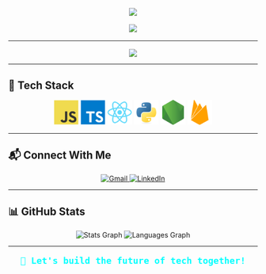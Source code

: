 <p align="center" style="margin-top: 400;">
  <img src="https://readme-typing-svg.demolab.com?font=Major+Mono+Display&size=40&duration=10&pause=1000000&color=FF6600&center=true&vCenter=true&width=600&lines=Arth+Vasavada" />
</p>


<p align="center">
  <a href="https://github.com/arthVasavada">
    <img src="https://readme-typing-svg.demolab.com?font=Major+Mono+Display&pause=1000&color=00FFFF&center=true&vCenter=true&width=600&lines=AI+Developer+%7C+Tech+Enthusiast;Building+Next-gen+Apps;Innovating+with+Machine+Learning;Pushing+the+limits+of+code;Exploring+Creative+Tech+Solutions" />
  </a>
</p>

---

<p align="center">
  <img align="center" height="200" src="https://media4.giphy.com/media/v1.Y2lkPTc5MGI3NjExMmo2dmd4azVyZ2ltZDZkaDh5dzlsOGlpem1rajV3MzliczdubmNlNCZlcD12MV9pbnRlcm5hbF9naWZfYnlfaWQmY3Q9Zw/3oEduLPzcE6qsCj8S4/giphy.gif" />
</p>

---

## 🚀 Tech Stack

<p align="center">
  <img src="https://github.com/devicons/devicon/blob/v2.16.0/icons/javascript/javascript-original.svg" height="50" alt="JavaScript" />
  <img src="https://github.com/devicons/devicon/blob/v2.16.0/icons/typescript/typescript-original.svg" height="50" alt="TypeScript" />
  <img src="https://github.com/devicons/devicon/blob/v2.16.0/icons/react/react-original.svg" height="50" alt="React" />
  <img src="https://github.com/devicons/devicon/blob/v2.16.0/icons/python/python-original.svg" height="50" alt="Python" />
  <img src="https://github.com/devicons/devicon/blob/v2.16.0/icons/nodejs/nodejs-original.svg" height="50" alt="Node.js" />
  <img src="https://github.com/devicons/devicon/blob/v2.16.0/icons/firebase/firebase-plain.svg" height="50" alt="Firebase" />
</p>

---

## 📬 Connect With Me

<p align="center">
  <a href="mailto:arth.vasavada@realityshift.xyz" target="_blank">
    <img src="https://img.shields.io/static/v1?message=Gmail&logo=gmail&label=&color=D14836&logoColor=white&labelColor=&style=for-the-badge" height="40" alt="Gmail" />
  </a>
  <a href="https://www.linkedin.com/in/arthrs/" target="_blank">
    <img src="https://img.shields.io/static/v1?message=LinkedIn&logo=linkedin&label=&color=0077B5&logoColor=white&labelColor=&style=for-the-badge" height="40" alt="LinkedIn" />
  </a>
</p>

---

## 📊 GitHub Stats

<p align="center">
  <img src="https://github-readme-stats.vercel.app/api?username=arthVasavada&hide_title=false&hide_rank=false&show_icons=true&include_all_commits=true&count_private=true&disable_animations=false&theme=radical&locale=en&hide_border=false&order=1" height="180" alt="Stats Graph" />
  <img src="https://github-readme-stats.vercel.app/api/top-langs?username=arthVasavada&locale=en&hide_title=false&layout=compact&card_width=320&langs_count=5&theme=radical&hide_border=false&order=2" height="180" alt="Languages Graph" />
</p>

---

<p align="center" style="font-size: 18px; font-weight: bold; color: #00FFFF; font-family: 'Major Mono Display', monospace;">
  🚀 Let's build the future of tech together!
</p>

